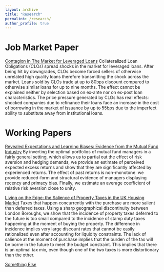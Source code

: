 ```yaml
---
layout: archive
title: "Research"
permalink: /research/
author_profile: true
---
```


# Job Market Paper
[Contagion in The Market for Leveraged Loans](https://github.com/academicpages/academicpages.github.io)
Collateralized Loan Obligations (CLOs) spread shocks in the market for leveraged loans. After being hit by downgrades, CLOs become forced sellers of otherwise unrelated high quality loans therefore transmitting the shock across the market. Loans sold by CLOs trade at up to 80bps discount compared to otherwise similar loans for up to nine months. The effect cannot be explained neither by selection based on ex-ante nor on ex-post loan characteristics. The price pressure generated by CLOs has real effects: shocked companies due to refinance their loans face an increase in the cost of borrowing in the market of issuance by up to 55bps due to the imperfect ability to substitute away from institutional loans.

# Working Papers
[Revealed Expectations and Learning Biases: Evidence from the Mutual Fund Industry](https://github.com/academicpages/academicpages.github.io)
By inverting the optimal portfolios of mutual fund managers in a fairly general setting, which allows us to partial out the effect of risk aversion and hedging demands, we provide an estimate of perceived expected excess returns and show that they are significantly affected by experienced returns. The effect of past returns is non-monotone: we provide reduced-form and structural evidence of managers displaying recency and primacy bias. Finally, we estimate an average coefficient of relative risk aversion close to unity.

[Living on the Edge: the Salience of Property Taxes in the UK Housing Market](https://github.com/academicpages/academicpages.github.io)
Taxes that happen concurrently with the purchase are more salient than deferred taxes. Using a sharp geographical discontinuity between London Boroughs, we show that the incidence of property taxes deferred to the future is too small compared to the incidence of stamp duty taxes happening at the moment of buying the property. The difference in incidence implies very large discount rates that cannot be easily rationalized even after accounting for liquidity constraints. The lack of salience at the moment of purchase implies that the burden of the tax will be borne in the future to meet the budget constraint. This implies that there is an optimal tax mix, even though one of the two taxes is more distortionary than the other.

[Something Else](https://github.com/academicpages/academicpages.github.io)
